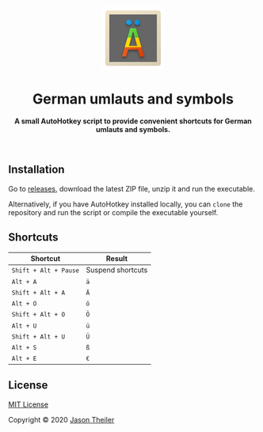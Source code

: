 <div align="center">

<img src="/logo.png" alt="German umlauts and symbols" height="128px" />

# German umlauts and symbols

**A small AutoHotkey script to provide convenient shortcuts for German umlauts and symbols.**

<br />

</div>

## Installation

Go to [releases](https://github.com/jasontheiler/german-umlauts-and-symbols/releases), download the latest ZIP file, unzip it and run the executable.

Alternatively, if you have AutoHotkey installed locally, you can `clone` the repository and run the script or compile the executable yourself.

## Shortcuts

| Shortcut              | Result            |
| --------------------- | ----------------- |
| `Shift + Alt + Pause` | Suspend shortcuts |
| `Alt + A`             | `ä`               |
| `Shift + Alt + A`     | `Ä`               |
| `Alt + O`             | `ö`               |
| `Shift + Alt + O`     | `Ö`               |
| `Alt + U`             | `ü`               |
| `Shift + Alt + U`     | `Ü`               |
| `Alt + S`             | `ß`               |
| `Alt + E`             | `€`               |

## License

[MIT License](/LICENSE)

Copyright © 2020 [Jason Theiler](https://github.com/jasontheiler)
